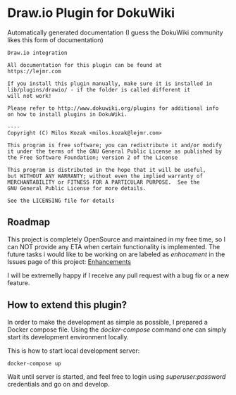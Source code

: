 # Draw.io Plugin for DokuWiki

Automatically generated documentation (I guess the DokuWiki community likes this form of documentation)

```
Draw.io integration

All documentation for this plugin can be found at
https://lejmr.com

If you install this plugin manually, make sure it is installed in
lib/plugins/drawio/ - if the folder is called different it
will not work!

Please refer to http://www.dokuwiki.org/plugins for additional info
on how to install plugins in DokuWiki.

----
Copyright (C) Milos Kozak <milos.kozak@lejmr.com>

This program is free software; you can redistribute it and/or modify
it under the terms of the GNU General Public License as published by
the Free Software Foundation; version 2 of the License

This program is distributed in the hope that it will be useful,
but WITHOUT ANY WARRANTY; without even the implied warranty of
MERCHANTABILITY or FITNESS FOR A PARTICULAR PURPOSE.  See the
GNU General Public License for more details.

See the LICENSING file for details
```

## Roadmap

This project is completely OpenSource and maintained in my free time, so I can NOT provide any ETA when certain functionality is implemented. The future tasks i would like to be working on are labeled as *enhacement* in the Issues page of this project: 
[Enhancements](https://github.com/lejmr/dokuwiki-plugin-drawio/issues?q=is%3Aopen+is%3Aissue+label%3Aenhancement)

I will be extremelly happy if I receive any pull request with a bug fix or a new feature. 


## How to extend this plugin?

In order to make the development as simple as possible, I prepared a Docker compose file. Using the *docker-compose* command one can simply start its development environment locally. 

This is how to start local development server:

```docker-compose up```
  
Wait until server is started, and feel free to login using *superuser:password* credentials and go on and develop.
